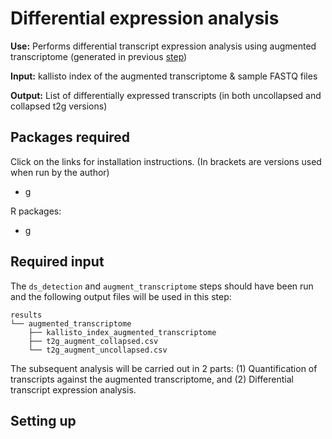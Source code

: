 # Differential expression analysis

**Use:** Performs differential transcript expression analysis using augmented transcriptome (generated in previous [step](https://github.com/ys-lim/SpliCeAT/tree/main/augment_transcriptome))

**Input:** kallisto index of the augmented transcriptome & sample FASTQ files

**Output:** List of differentially expressed transcripts (in both uncollapsed and collapsed t2g versions)

## Packages required
Click on the links for installation instructions. (In brackets are versions used when run by the author)
- g

R packages:
- g

## Required input
The `ds_detection` and `augment_transcriptome` steps should have been run and the following output files will be used in this step: 
```
results
└── augmented_transcriptome
    ├── kallisto_index_augmented_transcriptome
    ├── t2g_augment_collapsed.csv
    └── t2g_augment_uncollapsed.csv
```
The subsequent analysis will be carried out in 2 parts: (1) Quantification of transcripts against the augmented transcriptome, and (2) Differential transcript expression analysis. 

## Setting up
